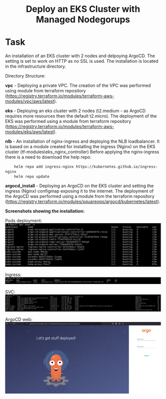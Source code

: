 <div align="center">

# **Deploy an EKS Cluster with Managed Nodegorups**


</div>


# Task 

An installation of an EKS cluster with 2 nodes and delpoying ArgoCD. 
The setting is set to work on HTTP as no SSL is used.
The installation is located in the infrastructure directory.

Directory Structure:

**vpc** - Deploying a private VPC. The creation of the VPC was performed using module from terraform repository (https://registry.terraform.io/modules/terraform-aws-modules/vpc/aws/latest).

**eks** - Deploying an eks cluster with 2 nodes (t2.medium - as ArgoCD requires more resources then the default t2.micro). 
The deployment of the EKS was performed using a module from terraform repository
(https://registry.terraform.io/modules/terraform-aws-modules/eks/aws/latest).

**nlb** -
    An installation of nginx-ingress and deploying the NLB loadbalancer. 
    It is based on a module created for installing the ingress (Nginx) on the EKS cluster 
    (tf-modules\eks_nginx_controller)
    Before applying the nginx-ingress there is a need to download the help repo:

        helm repo add ingress-nginx https://kubernetes.github.io/ingress-nginx
        helm repo update

**argocd_install** - Deploying an ArgoCD on the EKS cluster and setting the ingress (Nginx) configmap exposing it to the internet. 
The deployment of the ArgoCD was performed using a module from the 
terraform repository (https://registry.terraform.io/modules/squareops/argocd/kubernetes/latest).

**Screenshots showing the installation:**

Pods deployment:
![pods](/pictures/eks_pods.gif)

Ingress:
![ingress](/pictures/eks_ingress.gif)

SVC:
![SVC](/pictures/eks_svc.gif)

ArgoCD web:
![Argo-cd](/pictures/eks_argocd_web.gif)
